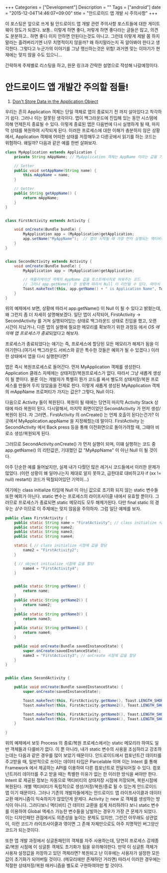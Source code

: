 +++
Categories = ["Development"]
Description = ""
Tags = ["android"]
date = "2015-12-04T14:46:07+09:00"
title = "안드로이드 앱 개발 시 주의사항"
+++

이 포스팅은 앞으로 쓰게 될 안드로이드 앱 개발 관련 주의사항 포스트들에 대한 게이트웨이 정도가 되겠다.
보통.. 이렇게 하면 좋다, 저렇게 하면 좋다라는 글들은 많고, 의견도 분분하고.. 하면 좋다 이지 안하면 안된다는것도 아니고.
그런데 이렇게 제발 쫌 하지 말라는 흘려버리기엔 너무 치명적이지 않을까? 왜 하지말라는지 꼭 알아봐야 한다고 생각한다. 그렇다고 누군가의 이야기를 그냥 맹신하는것은 위험! 과거엔 맞는 이야기가 현재에는 맞지 않을 수도 있으니...

간략하게 주제별로 리스팅을 하고, 원문 링크과 간략한 설명으로 작성해 나갈예정이다. 

# 안드로이드 앱 개발간 주의할 점들!

1. [Don't Store Data in the Application Object](http://www.developerphil.com/dont-store-data-in-the-application-object/) 

우리는 흔히 Application 객체는 단일 객체로 앱이 종료되기 전 까지 살아있다고 착각하기 쉽다. 그러나 이는 잘못된 생각이다. 앱이 백그라운드에 진입해 있는 동안 시스템에 의해 언제든지 종료될 수 있다. 이렇게 종료된 앱은 다음번에 다시 실행하게 될 때, 마지막 상태를 복원하여 시작되게 된다. 이러한 프로세스에 대한 이해가 충분하지 않은 상황에서, Application 객체에 어떠한 상태를 저장해두고 다른곳에서 읽기를 하는 코드는 위험하다. 왜일까? 다음과 같은 예를 한번 살펴보자. 

```java
class MyApplication extends Application {
    private String mAppName; // MyApplication 객체는 AppName 이라는 값을 가지고 있다. 기본값은 별도로 지정되어있지 않으므로 Null 이다. 

    // Setter
    public void setAppName(String name) { 
        this.mAppName = name;
    }

    // Getter
    public String getAppName() {
        return mAppName;
    }
}


class FirstActivity extends Activity {

    void onCreate(Bundle bundle) {
        MyApplication app = (MyApplication)getApplication;
		app.setName("MyAppName");  // 앱이 시작될 때 가장 먼저 실행되는 액티비티에서 애플리케이션 객체에 접근하여 AppName 을 지정해주고 있다. 
	}
}


class SecondActivity extends Activity {
    void onCreate(Bundle bundle) {
	    MyApplication app = (MyApplication)getApplication;

        // 애플리케이션 객체의 AppName 값을 토스트메시지로 띄워주는 코드. 
        // 그러나 app.getName() 은 상황에 따라서 Null 이 리턴될 수 있다. 따라서 이 코드는 NullPointerException 이 발생할 수 있는 잘못된 코드이다.
		Toast.makeText(this, app.getName() + " is Application Name", Toast.LENGTH_SHORT).show();  
	}
}


```

위의 예제에서 보면, 상황에 따라서 app.getName() 이 Null 이 될 수 있다고 밝혔는데, 왜 그런지 좀 더 자세히 설명해보겠다. 
일단 앱이 시작되어, FirstActivity -> SecondActivity 를 거쳐 실행되어있는 상태로 백그라운드 상태로 진입을 했고, 오랜 시간이 지났거나, 다른 앱의 실행에 필요한 메모리를 확보하기 위한 과정등 에서 *OS 에 의해 앱 프로세스가 종료*되었다고 해보자. 

프로세스가 종료되었다는 얘기는 즉, 프로세스에 할당된 모든 메모리가 해제가 됨을 이야기한다.(여기서 백그라운드 서비스와 같은 특수한 것들은 예외가 될 수 있겠다.)
이러한 상태에서 앱을 다시 실행한다면? 

앱은 즉시 복원프로세스로 들어간다. 먼저 MyApplication 객체를 생성한다. Application 클래스 자체에는 상태저장/복원프로세스가 없다. 따라서 그냥 새롭게 생성이 될 뿐이다. 
물론 이는 개발자가 특별히 뭔가 코드를 짜서 별도의 상태저장/복원 프로세스를 만들어 두지 않았음을 전제로 한다. 
이렇게 새롭게 생성된 MyApplication 객체의 mAppName 프로퍼티가 가지는 값은? 그렇다, Null 이다. 

다음으로 Activity 들이 복원된다. 복원이 될 때에는 당연히 마지막 Activity Stack 상태에 따라 복원이 된다. 다시말해서, 마지막 화면이었던 SecondActivity 가 먼저 생성/복원이 된다. 
자 그러면.. FirstActivity 의 onCreate() 는 언제 호출이 된다는건가? 이곳에서 MyApplication.appName 을 지정해줬는데 말이다. 
FirstActivity 는 SecondActivity 에서 Back press 등을 통해 이전화면으로 돌아가려할 때, 그떄야 비로소 생성/복원되게 된다.

그러므로 SecondActivity.onCreate() 가 먼저 실행이 되며, 이떄 실행하는 코드 중 app.getName() 의 리턴값은, 기대했던 값 "MyAppName" 이 아닌 Null 이 될 것이다. 

아주 단순한 예를 들어놨지만, 실제 내가 다뤘던 많은 레거시 코드들에서 이러한 문제가 많았다. (이런 상황이 왜 일어나는지 제대로 알지 못하고, 급한대로 대비하고자 if (xx != null) restart() 코드가 떡칠되어있던 기억이...)

여기에는 class initialize 타임에 Null 이 아닌 값으로 초기화 되지 않는 static 변수들 또한 예외가 아닌다. static 변수는 프로세스의 라이프사이클 내에서 유효할 뿐이다. 그러므로 프로세스가 종료되면 static 메모리도 모두 해제가된다. 
다만 final static 의 경우는 *상수* 이므로 이 주제에는 맞지 않음을 주의하자.
그럼 일단 예제를 보자.

```java
public class FirstActivity {
    public static String name = "FiratActivity"; // class initialize 시점에 값을 할당
    public static String name2;
    public static String name3;
	public static String name4;

    static { // class initialize 시점에 값을 할당
        name2 = "FirstActivity2";
	}

    { // object initialize 시점에 값을 할당
	    name4 = "FirstActivity4";
    }


    public static String getName() {
        return name;
    }
    public static String getName2() {
        return name2;
    }
    public static String getName3() {
        return name3;
	}
    public static String getName4() {		
	    return name4;
    }

    public void onCreate(Bundle savedInstanceState) {
        super.onCreate(savedInstanceState);
        name3 = "FirstActivity3"; // onCreate 시점에 값을 할당
    }
}


public class SecondActivity {

    public void onCreate(Bundle savedInstanceState) {
        super.onCreate(savedInstanceState);

        Toast.makeText(this, FirstActivity.getName(), Toast.LENGTH_SHORT).show(); // class 초기화 시점에 할당되는 값이므로, 정상적으로 할당된 값을 가져올 수 있다. 
        Toast.makeText(this, FirstActivity.getName2(), Toast.LENGTH_SHORT).show(); // 위 케이스와 동일.

        Toast.makeText(this, FirstActivity.getName3(), Toast.LENGTH_SHORT).show(); // LowMemory 시점에 OS에 의해 앱이 kill 된 후 recreate 되는 경우 getName3() 의 리턴값은 NULL 이다.
		Toast.makeText(this, FirstActivity.getName4(), Toast.LENGTH_SHORT).show(); // getName3() 과 마찬가지로 recreate 시점에서 NULL 값을 리턴한다.
    }
    
}

```

위의 예제에서 보듯 Process 의 종료/복원 프로세스에서는 static 메모리라 하여도 일반 객체들과 다를바가 없다. 
이 뿐 아니라, 내가 static 변수의 사용을 조심하라고 강조하는데는 다음과 같은 경우를 많이 보았기 때문이다. 
안드로이드에서 컴포넌트간 데이터를 주고받을 때, 일반적으로 쓰이는 데이터 타입은 Parcelable 이며 이는 Intent 를 통해 Framework 에서 제공하는 API를 이용하여 다른 컴포넌트로 전달되어질 수 있다. 
컴포넌트끼리 데이터를 주고 받을 때는 특별한 이유가 없는 한 이러한 방식을 써야만 한다. Intent 로 제공된 정보는 자동으로 액티비티의 상태저장 시점에 저장되며, 복원시점에 복원된다. 개별 액티비티가 독립적으로 생성/저장/복원/종료 될 수 있는게 안드로이드 앱 이기 때문이다. 
그러나 기존의 개발자들에게는 안드로이드 앱 라이프사이클과 데이터 교환 매커니즘이 익숙하지가 않았던게 문제다. Activity 는 new 로 객체를 생성하는 방식이 아니다. 그러다보니 액티비티 간 데이터 교환을 쉽게 처리하려다 보니 static 변수를 이용하여 Global 액세스 가능한 변수들을 남발하는 경우가 가장 큰 문제가 되었다. 
이는 디자인패턴 관점에서도 의존성을 높이는 문제도 있지만, 그런건 아무래도 상관없이, 이런 코드가 라이프사이클과 엮이면 그 존재 자체만으로도 아주 치명적인 버그양산 코드가 되는것이다.

또한 앱 개발 과정에서 싱글톤패턴의 객체를 자주 사용하는데, 당연히 프로세스 강제종료/복원 시점에 이 싱글톤 객체도 초기화가 됨을 유의해야한다. 
만약 이 싱글톤 객체가 사용자 설정값을 저장하고 있던 객체라면? 복원되고 난 이후에는 사용자가 설정한 모든 값이 초기화가 되어버릴 것이다. (메모리에만 존재하던 거라면) 따라서 이러한 경우에는 적절한 상태저장/복원 매커니즘을 별도로 구현하여야만 할 것이다.
